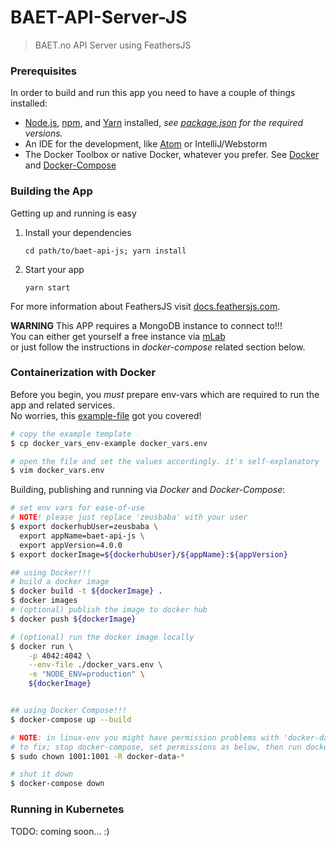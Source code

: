 # BAET-API-Server-JS

> BAET.no API Server using FeathersJS

### Prerequisites

In order to build and run this app you need to have a couple of things installed:  

- [Node.js](https://nodejs.org/), [npm](https://www.npmjs.com/), and [Yarn](https://yarnpkg.com) installed, _see [package.json](package.json) for the required versions._      
- An IDE for the development, like [Atom](https://atom.io) or IntelliJ/Webstorm      
- The Docker Toolbox or native Docker, whatever you prefer. See [Docker](https://docs.docker.com) and [Docker-Compose](https://docs.docker.com/compose/)       


### Building the App  

Getting up and running is easy  
   
1. Install your dependencies

    ```
    cd path/to/baet-api-js; yarn install
    ```

2. Start your app

    ```
    yarn start
    ```
For more information about FeathersJS visit [docs.feathersjs.com](http://docs.feathersjs.com).  

**WARNING** This APP requires a MongoDB instance to connect to!!!      
You can either get yourself a free instance via [mLab](https://mlab.com)  
or just follow the instructions in _docker-compose_ related section below.      


### Containerization with Docker  
Before you begin, you _must_ prepare env-vars which are required to run the app and related services.  
No worries, this [example-file](docker_vars_env-example) got you covered!            
```bash
# copy the example template  
$ cp docker_vars_env-example docker_vars.env  

# open the file and set the values accordingly. it's self-explanatory  
$ vim docker_vars.env    
```

Building, publishing and running via _Docker_ and _Docker-Compose_:       
```bash
# set env vars for ease-of-use
# NOTE! please just replace 'zeusbaba' with your user  
$ export dockerhubUser=zeusbaba \
  export appName=baet-api-js \
  export appVersion=4.0.0
$ export dockerImage=${dockerhubUser}/${appName}:${appVersion}

## using Docker!!!       
# build a docker image  
$ docker build -t ${dockerImage} .    
$ docker images  	
# (optional) publish the image to docker hub  
$ docker push ${dockerImage}  

# (optional) run the docker image locally    
$ docker run \
	-p 4042:4042 \
	--env-file ./docker_vars.env \
	-e "NODE_ENV=production" \
	${dockerImage}  


## using Docker Compose!!! 
$ docker-compose up --build 

# NOTE: in linux-env you might have permission problems with 'docker-data-*' folders      
# to fix; stop docker-compose, set permissions as below, then run docker-compose again.    
$ sudo chown 1001:1001 -R docker-data-*  

# shut it down 
$ docker-compose down   
```

### Running in Kubernetes  
TODO: coming soon... :)     
